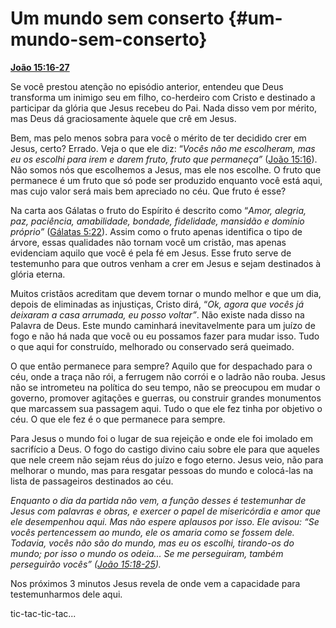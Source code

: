 # Um mundo sem conserto {#um-mundo-sem-conserto}

[**João 15:16-27**](http://bibliaonline.com.br/acf/jo/15/16-27)

Se você prestou atenção no episódio anterior, entendeu que Deus transforma um inimigo seu em filho, co-herdeiro com Cristo e destinado a participar da glória que Jesus recebeu do Pai. Nada disso vem por mérito, mas Deus dá graciosamente àquele que crê em Jesus.

Bem, mas pelo menos sobra para você o mérito de ter decidido crer em Jesus, certo? Errado. Veja o que ele diz: “_Vocês não me escolheram, mas eu os escolhi para irem e darem fruto, fruto que permaneça”_ ([João 15:16](http://bibliaonline.com.br/acf/jo/15/16)). Não somos nós que escolhemos a Jesus, mas ele nos escolhe. O fruto que permanece é um fruto que só pode ser produzido enquanto você está aqui, mas cujo valor será mais bem apreciado no céu. Que fruto é esse?

Na carta aos Gálatas o fruto do Espírito é descrito como “_Amor, alegria, paz, paciência, amabilidade, bondade, fidelidade, mansidão e domínio próprio”_ ([Gálatas 5:22](http://bibliaonline.com.br/acf/gl/5/22)). Assim como o fruto apenas identifica o tipo de árvore, essas qualidades não tornam você um cristão, mas apenas evidenciam aquilo que você é pela fé em Jesus. Esse fruto serve de testemunho para que outros venham a crer em Jesus e sejam destinados à glória eterna.

Muitos cristãos acreditam que devem tornar o mundo melhor e que um dia, depois de eliminadas as injustiças, Cristo dirá, “_Ok, agora que vocês já deixaram a casa arrumada, eu posso voltar”_. Não existe nada disso na Palavra de Deus. Este mundo caminhará inevitavelmente para um juízo de fogo e não há nada que você ou eu possamos fazer para mudar isso. Tudo o que aqui for construído, melhorado ou conservado será queimado.

O que então permanece para sempre? Aquilo que for despachado para o céu, onde a traça não rói, a ferrugem não corrói e o ladrão não rouba. Jesus não se intrometeu na política do seu tempo, não se preocupou em mudar o governo, promover agitações e guerras, ou construir grandes monumentos que marcassem sua passagem aqui. Tudo o que ele fez tinha por objetivo o céu. O que ele fez é o que permanece para sempre.

Para Jesus o mundo foi o lugar de sua rejeição e onde ele foi imolado em sacrifício a Deus. O fogo do castigo divino caiu sobre ele para que aqueles que nele creem não sejam réus do juízo e fogo eterno. Jesus veio, não para melhorar o mundo, mas para resgatar pessoas do mundo e colocá-las na lista de passageiros destinados ao céu.

_Enquanto o dia da partida não vem, a função desses é testemunhar de Jesus com palavras e obras, e exercer o papel de misericórdia e amor que ele desempenhou aqui. Mas não espere aplausos por isso. Ele avisou: “Se vocês pertencessem ao mundo, ele os amaria como se fossem dele. Todavia, vocês não são do mundo, mas eu os escolhi, tirando-os do mundo; por isso o mundo os odeia... Se me perseguiram, também perseguirão vocês” (_[_João 15:18-25_](http://bibliaonline.com.br/acf/jo/15/18-25)_)._

Nos próximos 3 minutos Jesus revela de onde vem a capacidade para testemunharmos dele aqui.

tic-tac-tic-tac...
